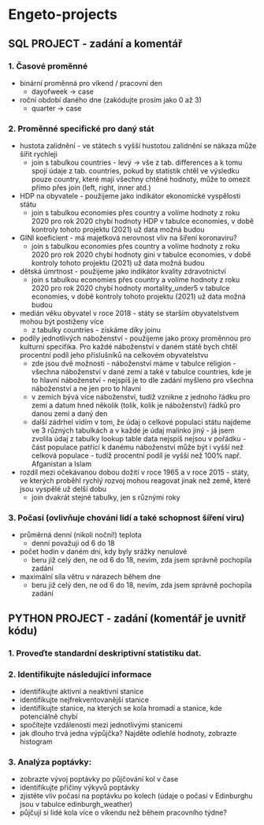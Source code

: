 # Engeto-projects
## SQL PROJECT - zadání a komentář

### 1. Časové proměnné
* binární proměnná pro víkend / pracovní den
	- dayofweek -> case
* roční období daného dne (zakódujte prosím jako 0 až 3)
	- quarter -> case

### 2. Proměnné specifické pro daný stát
- hustota zalidnění - ve státech s vyšší hustotou zalidnění se nákaza může šířit rychleji
	- join s tabulkou countries - levý -> vše z tab. differences a k tomu spojí údaje z tab. countries, pokud by statistik chtěl ve výsledku pouze country, které mají všechny chtěné hodnoty, může to omezit přímo přes join (left, right, inner atd.) 
- HDP na obyvatele - použijeme jako indikátor ekonomické vyspělosti státu
	- join s tabulkou economies přes country a volíme hodnoty z roku 2020 
	pro rok 2020 chybí hodnoty HDP v tabulce economies, v době kontroly tohoto projektu (2021) už data možná budou
- GINI koeficient - má majetková nerovnost vliv na šíření koronaviru?
	- join s tabulkou economies přes country a volíme hodnoty z roku 2020
	pro rok 2020 chybí hodnoty gini v tabulce economies, v době kontroly tohoto projektu (2021) už data možná budou
- dětská úmrtnost - použijeme jako indikátor kvality zdravotnictví
	- join s tabulkou economies přes country a volíme hodnoty z roku 2020
	pro rok 2020 chybí hodnoty mortality_under5 v tabulce economies, v době kontroly tohoto projektu (2021) už data možná budou
- medián věku obyvatel v roce 2018 - státy se starším obyvatelstvem mohou být postiženy více
	- z tabulky countries - získáme díky joinu
- podíly jednotlivých náboženství - použijeme jako proxy proměnnou pro kulturní specifika. Pro každé náboženství v daném státě bych chtěl procentní podíl jeho příslušníků na celkovém obyvatelstvu
	- zde jsou dvě možnosti - náboženství máme v tabulce religion - všechna náboženství v dané zemi a také v tabulce countries, kde je to hlavní náboženství - nejspíš je to dle zadání myšleno pro všechna náboženství a ne jen pro to hlavní
	- v zemích bývá více náboženství, tudíž vznikne z jednoho řádku pro zemi a datum hned několik (tolik, kolik je náboženství) řádků pro danou zemi a daný den
	- další zádrhel vidím v tom, že údaj o celkové populaci státu najdeme ve 3 různých tabulkách a v každé je údaj malinko jiný - já jsem zvolila údaj z tabulky lookup table
	data nejspíš nejsou v pořádku - část populace patřící k danému náboženství může být i vyšší než celková populace - tudíž procentní podíl je vyšší než 100% např. Afganistan a Islam
- rozdíl mezi očekávanou dobou dožití v roce 1965 a v roce 2015 - státy, ve kterých proběhl rychlý rozvoj mohou reagovat jinak než země, které jsou vyspělé už delší dobu
	- join dvakrát stejné tabulky, jen s různými roky

### 3. Počasí (ovlivňuje chování lidí a také schopnost šíření viru)
- průměrná denní (nikoli noční!) teplota
	- denní považuji od 6 do 18
- počet hodin v daném dni, kdy byly srážky nenulové
	- beru již celý den, ne od 6 do 18, nevím, zda jsem správně pochopila zadání
- maximální síla větru v nárazech během dne
	- beru již celý den, ne od 6 do 18, nevím, zda jsem správně pochopila zadání
	

## PYTHON PROJECT - zadání (komentář je uvnitř kódu)
### 1. Proveďte standardní deskriptivní statistiku dat.
### 2. Identifikujte následující informace

* identifikujte aktivní a neaktivní stanice
* identifikujte nejfrekventovanější stanice
* identifikujte stanice, na kterých se kola hromadí a stanice, kde potenciálně chybí
* spočítejte vzdálenosti mezi jednotlivými stanicemi
* jak dlouho trvá jedna výpůjčka? Najděte odlehlé hodnoty, zobrazte histogram

### 3. Analýza poptávky:

* zobrazte vývoj poptávky po půjčování kol v čase
* identifikujte příčiny výkyvů poptávky
* zjistěte vliv počasí na poptávku po kolech (údaje o počasí v Edinburghu jsou v tabulce edinburgh_weather)
* půjčují si lidé kola více o víkendu než během pracovního týdne?
